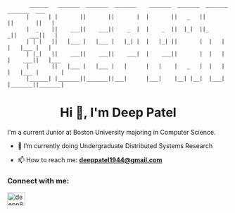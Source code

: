 ```
       ______   _______  _______  _______    _______  _______  _______  _______  ___     
      |      | |       ||       ||       |  |       ||   _   ||       ||       ||   |    
      |  _    ||    ___||    ___||    _  |  |    _  ||  |_|  ||_     _||    ___||   |    
      | | |   ||   |___ |   |___ |   |_| |  |   |_| ||       |  |   |  |   |___ |   |    
      | |_|   ||    ___||    ___||    ___|  |    ___||       |  |   |  |    ___||   |___ 
      |       ||   |___ |   |___ |   |      |   |    |   _   |  |   |  |   |___ |       |
      |______| |_______||_______||___|      |___|    |__| |__|  |___|  |_______||_______|
```


<h1 align="center">Hi 👋, I'm Deep Patel</h1>

I'm a current Junior at Boston University majoring in Computer Science. 

- 🌱 I’m currently doing Undergraduate Distributed Systems Research

- 📫 How to reach me: **deeppatel1944@gmail.com**

<h3 align="left">Connect with me:</h3>
<p align="left">
<a href="https://linkedin.com/in/deepp805" target="blank"><img align="center" src="https://raw.githubusercontent.com/rahuldkjain/github-profile-readme-generator/master/src/images/icons/Social/linked-in-alt.svg" alt="deepp805" height="30" width="40" /></a>
</p>
